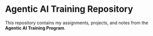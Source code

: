# Agentic AI Training Repository

This repository contains my assignments, projects, and notes from the **Agentic AI Training Program**.

